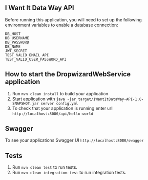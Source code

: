 I Want It Data Way API
---
Before running this application, you will need to set up the following environment variables to enable a database connection:
```
DB_HOST
DB_USERNAME
DB_PASSWORD
DB_NAME
JWT_SECRET
TEST_VALID_EMAIL_API
TEST_VALID_USER_PASSWORD_API
```

How to start the DropwizardWebService application
---
1. Run `mvn clean install` to build your application
2. Start application with `java -jar target/IWantItDataWay-API-1.0-SNAPSHOT.jar server config.yml`
3. To check that your application is running enter url `http://localhost:8080/api/hello-world`

Swagger
---
To see your applications Swagger UI `http://localhost:8080/swagger`

Tests
---
1. Run `mvn clean test` to run tests.
2. Run `mvn clean integration-test` to run integration tests.
